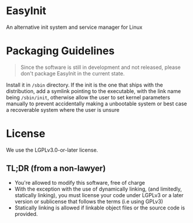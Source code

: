 # EasyInit

An alternative init system and service manager for Linux

# Packaging Guidelines
> Since the software is still in development and not released, please don't package EasyInit
> in the current state.

Install it in `/sbin` directory.
If the init is the one that ships with the distribution, add a symlink pointing to the executable,
with the link name being `/sbin/init`, otherwise allow the user to set kernel parameters manually to prevent accidentally
making a unbootable system or best case a recoverable system where the user is unsure

# License
We use the LGPLv3.0-or-later license.

## TL;DR (from a non-lawyer)

* You're allowed to modify this software, free of charge
* With the exception with the use of dynamically linking, (and limitedly, statically linking), you must license your code under LGPLv3 or a later version or  sublicense that follows the terms (i.e using GPLv3)   
* Statically linking is allowed if linkable object files or the source code is provided.

